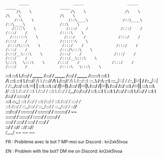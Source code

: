 
          _____                    _____                    _____                    _____                    _____          
         /\    \                  /\    \                  /\    \                  /\    \                  /\    \         
        /::\    \                /::\____\                /::\____\                /::\____\                /::\    \        
       /::::\    \              /:::/    /               /:::/    /               /:::/    /               /::::\    \       
      /::::::\    \            /:::/    /               /:::/    /               /:::/    /               /::::::\    \      
     /:::/\:::\    \          /:::/    /               /:::/    /               /:::/    /               /:::/\:::\    \     
    /:::/__\:::\    \        /:::/    /               /:::/    /               /:::/    /               /:::/__\:::\    \    
    \:::\   \:::\    \      /:::/    /               /:::/    /               /:::/    /               /::::\   \:::\    \   
  ___\:::\   \:::\    \    /:::/    /      _____    /:::/    /      _____    /:::/    /      _____    /::::::\   \:::\    \  
 /\   \:::\   \:::\    \  /:::/____/      /\    \  /:::/____/      /\    \  /:::/____/      /\    \  /:::/\:::\   \:::\____\ 
/::\   \:::\   \:::\____\|:::|    /      /::\____\|:::|    /      /::\____\|:::|    /      /::\____\/:::/  \:::\   \:::|    |
\:::\   \:::\   \::/    /|:::|____\     /:::/    /|:::|____\     /:::/    /|:::|____\     /:::/    /\::/    \:::\  /:::|____|
 \:::\   \:::\   \/____/  \:::\    \   /:::/    /  \:::\    \   /:::/    /  \:::\    \   /:::/    /  \/_____/\:::\/:::/    / 
  \:::\   \:::\    \       \:::\    \ /:::/    /    \:::\    \ /:::/    /    \:::\    \ /:::/    /            \::::::/    /  
   \:::\   \:::\____\       \:::\    /:::/    /      \:::\    /:::/    /      \:::\    /:::/    /              \::::/    /   
    \:::\  /:::/    /        \:::\__/:::/    /        \:::\__/:::/    /        \:::\__/:::/    /                \::/____/    
     \:::\/:::/    /          \::::::::/    /          \::::::::/    /          \::::::::/    /                  ~~          
      \::::::/    /            \::::::/    /            \::::::/    /            \::::::/    /                               
       \::::/    /              \::::/    /              \::::/    /              \::::/    /                                
        \::/    /                \::/____/                \::/____/                \::/____/                                 
         \/____/                  ~~                       ~~                       ~~                                       
                                                                                                                             
                                                                                                                             
                                                                                                                             

                              
FR :
Problème avec le bot ? MP-moi sur Discord : kn2xk5lvoa

EN :
Problem with the bot? DM me on Discord: kn2xk5lvoa
